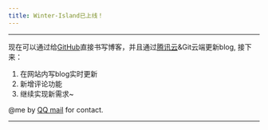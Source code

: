 ```yaml
---
title: Winter-Island已上线！
---
```

****
现在可以通过给[GitHub](https://github.com/zhanwentaotao/cloudbase-templates/new/master/hexo/source/_posts)直接书写博客，并且通过[腾讯云](https://console.cloud.tencent.com/tcb/apps/detail?envId=hello-cloudbase-2gakk30q90deda64&rid=4&from=CreateAndDeployCloudBaseProject&name=hexo&version=1612618150&from=CreateAndDeployCloudBaseProject)&Git云端更新blog,
接下来：
1. 在网站内写blog实时更新
2. 新增评论功能
3. 继续实现新需求~

@me by [QQ mail](mailto:1806551315@qq.com) for contact.
****
<head>
    <script src='//unpkg.com/valine/dist/Valine.min.js'></script>
</head>
<body>
    <div id="vcomments"></div>
    <script>
        new Valine({
            el: '#vcomments',
            appId: 'ISuwoA8oOL1mnqT3lDvWpH6U-gzGzoHsz',
            appKey: 'DV0aJ4ikFpvT79Ee2EWfJaWG'
        })
    </script>
</body>

